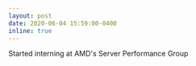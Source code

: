 ```yaml
---
layout: post
date: 2020-06-04 15:59:00-0400
inline: true
---
```


Started interning at AMD's Server Performance Group